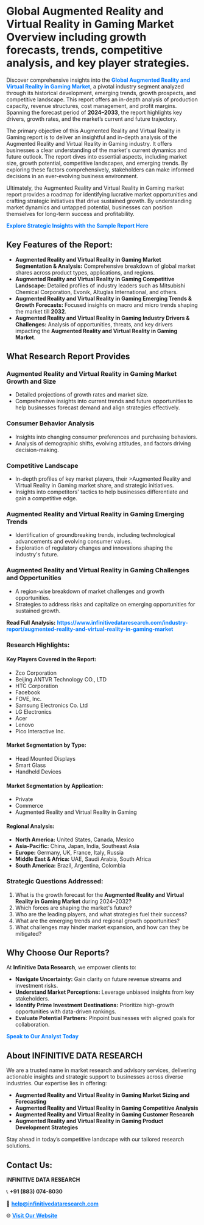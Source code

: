 <h1>Global Augmented Reality and Virtual Reality in Gaming Market Overview including growth forecasts, trends, competitive analysis, and key player strategies.</h1>
<p>
Discover comprehensive insights into the 
<a href="https://www.infinitivedataresearch.com/industry-report/augmented-reality-and-virtual-reality-in-gaming-market" rel="dofollow" style="color: #007BFF; text-decoration: none;"><strong>Global Augmented Reality and Virtual Reality in Gaming Market</strong></a>, a pivotal industry segment analyzed through its historical development, emerging trends, growth prospects, and competitive landscape. This report offers an in-depth analysis of production capacity, revenue structures, cost management, and profit margins. Spanning the forecast period of <strong>2024–2033</strong>, the report highlights key drivers, growth rates, and the market’s current and future trajectory.
</p>
<p>
The primary objective of this Augmented Reality and Virtual Reality in Gaming report is to deliver an insightful and in-depth analysis of the Augmented Reality and Virtual Reality in Gaming industry. It offers businesses a clear understanding of the market's current dynamics and future outlook. The report dives into essential aspects, including market size, growth potential, competitive landscapes, and emerging trends. By exploring these factors comprehensively, stakeholders can make informed decisions in an ever-evolving business environment.
</p>
<p>
Ultimately, the Augmented Reality and Virtual Reality in Gaming market report provides a roadmap for identifying lucrative market opportunities and crafting strategic initiatives that drive sustained growth. By understanding market dynamics and untapped potential, businesses can position themselves for long-term success and profitability.
</p>
<p>
<a href="https://www.infinitivedataresearch.com/request-sample/reportId=111178" style="color: #007BFF; text-decoration: none;"><strong>Explore Strategic Insights with the Sample Report Here</strong></a>
</p>

<h2>Key Features of the Report:</h2>
<ul>
<li><strong>Augmented Reality and Virtual Reality in Gaming Market Segmentation & Analysis:</strong> Comprehensive breakdown of global market shares across product types, applications, and regions.</li>
<li><strong>Augmented Reality and Virtual Reality in Gaming Competitive Landscape:</strong> Detailed profiles of industry leaders such as Mitsubishi Chemical Corporation, Evonik, Altuglas International, and others.</li>
<li><strong>Augmented Reality and Virtual Reality in Gaming Emerging Trends & Growth Forecasts:</strong> Focused insights on macro and micro trends shaping the market till <strong>2032</strong>.</li>
<li><strong>Augmented Reality and Virtual Reality in Gaming Industry Drivers & Challenges:</strong> Analysis of opportunities, threats, and key drivers impacting the <strong>Augmented Reality and Virtual Reality in Gaming Market</strong>.</li>
</ul>

<h2>What Research Report Provides</h2>
<h3>Augmented Reality and Virtual Reality in Gaming Market Growth and Size</h3>
<ul>
<li>Detailed projections of growth rates and market size.</li>
<li>Comprehensive insights into current trends and future opportunities to help businesses forecast demand and align strategies effectively.</li>
</ul>

<h3>Consumer Behavior Analysis</h3>
<ul>
<li>Insights into changing consumer preferences and purchasing behaviors.</li>
<li>Analysis of demographic shifts, evolving attitudes, and factors driving decision-making.</li>
</ul>

<h3>Competitive Landscape</h3>
<ul>
<li>In-depth profiles of key market players, their >Augmented Reality and Virtual Reality in Gaming market share, and strategic initiatives.</li>
<li>Insights into competitors' tactics to help businesses differentiate and gain a competitive edge.</li>
</ul>

<h3>Augmented Reality and Virtual Reality in Gaming Emerging Trends</h3>
<ul>
<li>Identification of groundbreaking trends, including technological advancements and evolving consumer values.</li>
<li>Exploration of regulatory changes and innovations shaping the industry's future.</li>
</ul>

<h3>Augmented Reality and Virtual Reality in Gaming Challenges and Opportunities</h3>
<ul>
<li>A region-wise breakdown of market challenges and growth opportunities.</li>
<li>Strategies to address risks and capitalize on emerging opportunities for sustained growth.</li>
</ul>
<p><strong>Read Full Analysis:</strong> <a href="https://www.infinitivedataresearch.com/industry-report/augmented-reality-and-virtual-reality-in-gaming-market" rel="dofollow" style="color: #007BFF; text-decoration: none;"><strong>https://www.infinitivedataresearch.com/industry-report/augmented-reality-and-virtual-reality-in-gaming-market</strong></a></p>
<h3>Research Highlights:</h3>
<h4>Key Players Covered in the Report:</h4>
<ul><li>Zco Corporation</li><li>Beijing ANTVR Technology CO., LTD</li><li>HTC Corporation</li><li>Facebook</li><li>FOVE, Inc.</li><li>Samsung Electronics Co. Ltd</li><li>LG Electronics</li><li>Acer</li><li>Lenovo</li><li>Pico Interactive Inc.</li></ul>
<h4>Market Segmentation by Type:</h4>
<ul><li>Head Mounted Displays</li><li>Smart Glass</li><li>Handheld Devices</li></ul>
<h4>Market Segmentation by Application:</h4>
<ul><li>Private</li><li>Commerce</li><li>Augmented Reality and Virtual Reality in Gaming</li></ul>

<h4>Regional Analysis:</h4>
<ul>
<li><strong>North America:</strong> United States, Canada, Mexico</li>
<li><strong>Asia-Pacific:</strong> China, Japan, India, Southeast Asia</li>
<li><strong>Europe:</strong> Germany, UK, France, Italy, Russia</li>
<li><strong>Middle East & Africa:</strong> UAE, Saudi Arabia, South Africa</li>
<li><strong>South America:</strong> Brazil, Argentina, Colombia</li>
</ul>

<h3>Strategic Questions Addressed:</h3>
<ol>
<li>What is the growth forecast for the <strong>Augmented Reality and Virtual Reality in Gaming Market</strong> during 2024–2032?</li>
<li>Which forces are shaping the market's future?</li>
<li>Who are the leading players, and what strategies fuel their success?</li>
<li>What are the emerging trends and regional growth opportunities?</li>
<li>What challenges may hinder market expansion, and how can they be mitigated?</li>
</ol>

<h2>Why Choose Our Reports?</h2>
<p>At <strong>Infinitive Data Research</strong>, we empower clients to:</p>
<ul>
<li><strong>Navigate Uncertainty:</strong> Gain clarity on future revenue streams and investment risks.</li>
<li><strong>Understand Market Perceptions:</strong> Leverage unbiased insights from key stakeholders.</li>
<li><strong>Identify Prime Investment Destinations:</strong> Prioritize high-growth opportunities with data-driven rankings.</li>
<li><strong>Evaluate Potential Partners:</strong> Pinpoint businesses with aligned goals for collaboration.</li>
</ul>
<p><a href="https://www.infinitivedataresearch.com/industry-report/augmented-reality-and-virtual-reality-in-gaming-market" rel="dofollow" style="color: #007BFF; text-decoration: none;"><strong>Speak to Our Analyst Today</strong></a></p>

<h2>About INFINITIVE DATA RESEARCH</h2>
<p>We are a trusted name in market research and advisory services, delivering actionable insights and strategic support to businesses across diverse industries. Our expertise lies in offering:</p>
<ul>
<li><strong>Augmented Reality and Virtual Reality in Gaming Market Sizing and Forecasting</strong></li>
<li><strong>Augmented Reality and Virtual Reality in Gaming Competitive Analysis</strong></li>
<li><strong>Augmented Reality and Virtual Reality in Gaming Customer Research</strong></li>
<li><strong>Augmented Reality and Virtual Reality in Gaming Product Development Strategies</strong></li>
</ul>
<p>Stay ahead in today’s competitive landscape with our tailored research solutions.</p>

<h2>Contact Us:</h2>
<p><strong>INFINITIVE DATA RESEARCH</strong></p>
<p>📞 <strong>+91 (883) 074-8030</strong></p>
<p>📧 <strong><a href="mailto:help@infinitivedataresearch.com" style="color: #007BFF;">help@infinitivedataresearch.com</a></strong></p>
<p>🌐 <strong><a href="https://www.infinitivedataresearch.com" rel="dofollow" style="color: #007BFF;">Visit Our Website</a></strong></p>